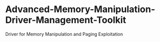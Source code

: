 # Advanced-Memory-Manipulation-Driver-Management-Toolkit
Driver for Memory Manipulation and Paging Exploitation
